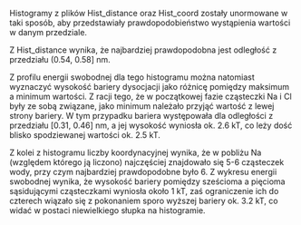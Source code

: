 

Histogramy z plików Hist_distance oraz Hist_coord zostały unormowane w taki sposób, aby przedstawiały prawdopodobieństwo wystąpienia wartości w danym przedziale.

Z Hist_distance wynika, że najbardziej prawdopodobna jest odległość z przedziału (0.54, 0.58] nm.

Z profilu energii swobodnej dla tego histogramu można natomiast wyznaczyć wysokość bariery dysocjacji jako różnicę pomiędzy maksimum a minimum wartości.
Z racji tego, że w początkowej fazie cząsteczki Na i Cl były ze sobą związane, jako minimum należało przyjąć wartość z lewej strony bariery. W tym przypadku bariera występowała dla odległości z przedziału [0.31, 0.46] nm, a jej wysokość wyniosła ok. 2.6 kT, co leży dość blisko spodziewanej wartości ok. 2.5 kT.

Z kolei z histogramu liczby koordynacyjnej wynika, że w pobliżu Na (względem którego ją liczono) najczęściej znajdowało się 5-6 cząsteczek wody, przy czym najbardziej prawdopodobne było 6. Z wykresu energii swobodnej wynika, że wysokość bariery pomiędzy sześcioma a pięcioma sąsidującymi cząsteczkami wyniosła około 1 kT, zaś ograniczenie ich do czterech wiązało się z pokonaniem sporo wyższej bariery ok. 3.2 kT, co widać w postaci niewielkiego słupka na histogramie.
